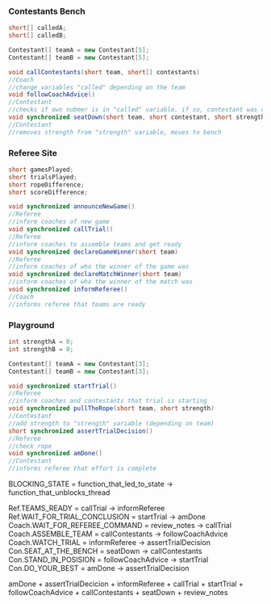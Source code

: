 ### Contestants Bench
```java
short[] calledA;
short[] calledB;

Contestant[] teamA = new Contestant[5];
Contestant[] teamB = new Contestant[5];

void callContestants(short team, short[] contestants)
//Coach
//change variables "called" depending on the team
void followCoachAdvice()
//Contestant
//checks if own nubmer is in "called" variable. if so, contestant was called
void synchronized seatDown(short team, short contestant, short strength)
//Contestant
//removes strength from "strength" variable, moves to bench
```

### Referee Site
```java
short gamesPlayed;
short trialsPlayed;
short ropeDifference;
short scoreDifference;

void synchronized announceNewGame()
//Referee
//inform coaches of new game
void synchronized callTrial()
//Referee
//inform coaches to assemble teams and get ready
void synchronized declareGameWinner(short team)
//Referee
//inform coaches of who the winner of the game was
void synchronized declareMatchWinner(short team)
//inform coaches of who the winner of the match was
void synchronized informReferee()
//Coach
//informs referee that teams are ready
```

### Playground
```java
int strengthA = 0;
int strengthB = 0;

Contestant[] teamA = new Contestant[3];
Contestant[] teamB = new Contestant[3];

void synchronized startTrial()
//Referee
//inform coaches and contestants that trial is starting
void synchronized pullTheRope(short team, short strength)
//Contestant
//add strength to "strength" variable (depending on team)
short synchronized assertTrialDecision()
//Referee
//check rope
void synchronized amDone()
//Contestant
//informs referee that effort is complete
```
BLOCKING_STATE = function_that_led_to_state -> function_that_unblocks_thread

Ref.TEAMS_READY = callTrial -> informReferee
Ref.WAIT_FOR_TRIAL_CONCLUSION = startTrial -> amDone
Coach.WAIT_FOR_REFEREE_COMMAND = review_notes -> callTrial
Coach.ASSEMBLE_TEAM = callContestants -> followCoachAdvice
Coach.WATCH_TRIAL = informReferee -> assertTrialDecision
Con.SEAT_AT_THE_BENCH = seatDown -> callContestants
Con.STAND_IN_POSISION = followCoachAdvice -> startTrial
Con.DO_YOUR_BEST = amDone -> assertTrialDecision

amDone + assertTrialDecicion + informReferee + callTrial + startTrial + followCoachAdvice + callContestants + seatDown + review_notes
